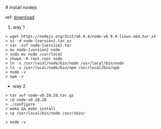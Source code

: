                                                                   # install nodejs

ref: [download](https://nodejs.org/en/download/)

1. way 1

```
> wget https://nodejs.org/dist/v6.9.4/node-v6.9.4-linux-x64.tar.xz
> xz -d node-{version}.tar.xz
> tar -xvf node-{version}.tar
> mv node-{version} node
> sudo mv node /usr/local
> chown -R root.root node
> ln -s /usr/local/node/bin/node /usr/local/bin/node
> ln -s /usr/local/node/bin/npm /usr/local/bin/npm
> node -v
> npm -v
```

+ way 2

```
> tar xvf node-v0.10.28.tar.gz 
> cd node-v0.10.28 
> ./configure 
> make && make install 
> cp /usr/local/bin/node /usr/sbin/ 

> node -v 
```

